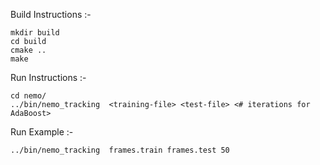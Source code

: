 Build Instructions :-

```
mkdir build
cd build
cmake ..
make
```

Run Instructions :-

```
cd nemo/
../bin/nemo_tracking  <training-file> <test-file> <# iterations for AdaBoost>
```

Run Example :-

```
../bin/nemo_tracking  frames.train frames.test 50
```
